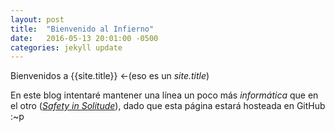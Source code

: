 ```yaml
---
layout: post
title:  "Bienvenido al Infierno"
date:   2016-05-13 20:01:00 -0500
categories: jekyll update
---
```


Bienvenidos a {{site.title}} <-(eso es un *site.title*)

En este blog intentaré mantener una línea un poco más *informática* que en el otro (*[Safety in Solitude](http://safetyinsolitude.blogspot.mx/)*), dado que esta página estará hosteada en GitHub :~p


